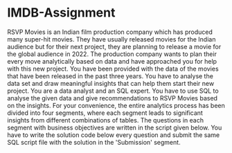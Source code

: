 # IMDB-Assignment
RSVP Movies is an Indian film production company which has produced many super-hit movies. They have usually released movies for the Indian audience but for
their next project, they are planning to release a movie for the global audience in 2022.
The production company wants to plan their every move analytically based on data and have approached you for help with this new project. You have been provided 
with the data of the movies that have been released in the past three years. You have to analyse the data set and draw meaningful insights that can help them
start their new project. 
You are a data analyst and an SQL expert. You have to use SQL to analyse the given data and give recommendations to RSVP Movies based on the insights. 
For your convenience, the entire analytics process has been divided into four segments, where each segment leads to significant insights from different 
combinations of tables. The questions in each segment with business objectives are written in the script given below. You have to write the solution code 
below every question and submit the same SQL script file with the solution in the 'Submission' segment.

 
